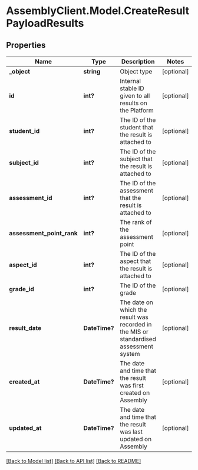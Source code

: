 # AssemblyClient.Model.CreateResultPayloadResults
## Properties

Name | Type | Description | Notes
------------ | ------------- | ------------- | -------------
**_object** | **string** | Object type | [optional] 
**id** | **int?** | Internal stable ID given to all results on the Platform | [optional] 
**student_id** | **int?** | The ID of the student that the result is attached to | [optional] 
**subject_id** | **int?** | The ID of the subject that the result is attached to | [optional] 
**assessment_id** | **int?** | The ID of the assessment that the result is attached to | [optional] 
**assessment_point_rank** | **int?** | The rank of the assessment point | [optional] 
**aspect_id** | **int?** | The ID of the aspect that the result is attached to | [optional] 
**grade_id** | **int?** | The ID of the grade | [optional] 
**result_date** | **DateTime?** | The date on which the result was recorded in the MIS or standardised assessment system | [optional] 
**created_at** | **DateTime?** | The date and time that the result was first created on Assembly | [optional] 
**updated_at** | **DateTime?** | The date and time that the result was last updated on Assembly | [optional] 

[[Back to Model list]](../README.md#documentation-for-models) [[Back to API list]](../README.md#documentation-for-api-endpoints) [[Back to README]](../README.md)

